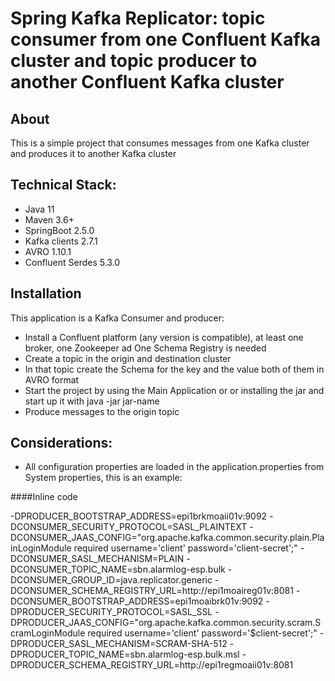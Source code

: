 # Spring Kafka Replicator: topic consumer from one Confluent Kafka cluster and topic producer to another Confluent Kafka cluster

## About

This is a simple project that consumes messages from one Kafka cluster and  produces it to another Kafka cluster

## Technical Stack:

- Java 11
- Maven 3.6+
- SpringBoot 2.5.0
- Kafka clients 2.7.1
- AVRO 1.10.1
- Confluent Serdes 5.3.0


## Installation
This application is a Kafka Consumer and producer:
- Install a Confluent platform (any version is compatible), at least one broker, one Zookeeper ad One Schema Registry is needed 
- Create a topic in the origin and destination cluster 
- In that topic create the Schema for the key and the value both of them in AVRO format
- Start the project by using the Main Application or or installing the jar and start up it with java -jar jar-name
- Produce messages to the origin topic

## Considerations:
- All configuration properties are loaded in the application.properties from System properties, this is an example:

####Inline code

-DPRODUCER_BOOTSTRAP_ADDRESS=epi1brkmoaii01v:9092 -DCONSUMER_SECURITY_PROTOCOL=SASL_PLAINTEXT -DCONSUMER_JAAS_CONFIG="org.apache.kafka.common.security.plain.PlainLoginModule required username='client' password='client-secret';" -DCONSUMER_SASL_MECHANISM=PLAIN -DCONSUMER_TOPIC_NAME=sbn.alarmlog-esp.bulk -DCONSUMER_GROUP_ID=java.replicator.generic -DCONSUMER_SCHEMA_REGISTRY_URL=http://epi1moaireg01v:8081 -DCONSUMER_BOOTSTRAP_ADDRESS=epi1moaibrk01v:9092 -DPRODUCER_SECURITY_PROTOCOL=SASL_SSL -DPRODUCER_JAAS_CONFIG="org.apache.kafka.common.security.scram.ScramLoginModule required username='client' password='$client-secret';" -DPRODUCER_SASL_MECHANISM=SCRAM-SHA-512 -DPRODUCER_TOPIC_NAME=sbn.alarmlog-esp.bulk.msl -DPRODUCER_SCHEMA_REGISTRY_URL=http://epi1regmoaii01v:8081


